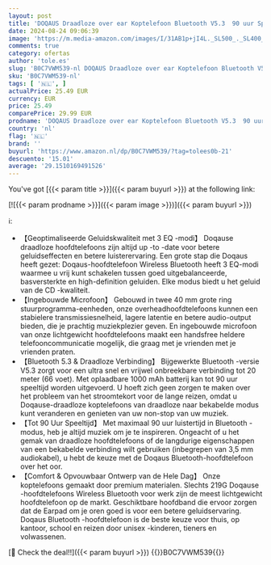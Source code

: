 ```yaml
---
layout: post
title: 'DOQAUS Draadloze over ear Koptelefoon Bluetooth V5.3  90 uur Speeltijd Headphones met 3 EQ-modi  Hifistereo  Opvouwbare Koptelefoon met Microfoon voor Mobiel/TV/PC/Binnen&Buitenshuis-Wit'
date: 2024-08-24 09:06:39
image: 'https://m.media-amazon.com/images/I/31AB1p+jI4L._SL500_._SL400_.jpg'
comments: true
category: ofertas
author: 'tole.es'
slug: 'B0C7VWM539-nl DOQAUS Draadloze over ear Koptelefoon Bluetooth V5.3 90...'
sku: 'B0C7VWM539-nl'
tags: [ '🇳🇱', ]
actualPrice: 25.49 EUR
currency: EUR
price: 25.49
comparePrice: 29.99 EUR
prodname: 'DOQAUS Draadloze over ear Koptelefoon Bluetooth V5.3  90 uur Speeltijd Headphones met 3 EQ-modi  Hifistereo  Opvouwbare Koptelefoon met Microfoon voor Mobiel/TV/PC/Binnen&Buitenshuis-Wit'
country: 'nl'
flag: '🇳🇱'
brand: ''
buyurl: 'https://www.amazon.nl/dp/B0C7VWM539/?tag=tolees0b-21'
descuento: '15.01'
average: '29.1510169491526'
---
```


You've got [{{< param title >}}]({{< param buyurl >}}) at the following link:

[![{{< param prodname >}}]({{< param image >}})]({{< param buyurl >}})

ℹ️:

- 【Geoptimaliseerde Geluidskwaliteit met 3 EQ -modi】 Doqause draadloze hoofdtelefoons zijn altijd up -to -date voor betere geluidseffecten en betere luisterervaring. Een grote stap die Doqaus heeft gezet: Doqaus-hoofdtelefoon Wireless Bluetooth heeft 3 EQ-modi waarmee u vrij kunt schakelen tussen goed uitgebalanceerde, basversterkte en high-definition geluiden. Elke modus biedt u het geluid van de CD -kwaliteit.
- 【Ingebouwde Microfoon】 Gebouwd in twee 40 mm grote ring stuurprogramma-eenheden, onze overheadhoofdtelefoons kunnen een stabielere transmissiesnelheid, lagere latentie en betere audio-output bieden, die je prachtig muziekplezier geven. En ingebouwde microfoon van onze lichtgewicht hoofdtelefoons maakt een handsfree heldere telefooncommunicatie mogelijk, die graag met je vrienden met je vrienden praten.
- 【Bluetooth 5.3 & Draadloze Verbinding】 Bijgewerkte Bluetooth -versie V5.3 zorgt voor een ultra snel en vrijwel onbreekbare verbinding tot 20 meter (66 voet). Met oplaadbare 1000 mAh batterij kan tot 90 uur speeltijd worden uitgevoerd. U hoeft zich geen zorgen te maken over het probleem van het stroomtekort voor de lange reizen, omdat u Doqause-draadloze koptelefoons van draadloze naar bekabelde modus kunt veranderen en genieten van uw non-stop van uw muziek.
- 【Tot 90 Uur Speeltijd】 Met maximaal 90 uur luistertijd in Bluetooth -modus, heb je altijd muziek om je te inspireren. Ongeacht of u het gemak van draadloze hoofdtelefoons of de langdurige eigenschappen van een bekabelde verbinding wilt gebruiken (inbegrepen van 3,5 mm audiokabel), u hebt de keuze met de Doqaus Bluetooth-hoofdtelefoon over het oor.
- 【Comfort & Opvouwbaar Ontwerp van de Hele Dag】 Onze koptelefoons gemaakt door premium materialen. Slechts 219G Doqause -hoofdtelefoons Wireless Bluetooth voor werk zijn de meest lichtgewicht hoofdtelefoon op de markt. Geschiktbare hoofdband die ervoor zorgen dat de Earpad om je oren goed is voor een betere geluidservaring. Doqaus Bluetooth -hoofdtelefoon is de beste keuze voor thuis, op kantoor, school en reizen door unisex -kinderen, tieners en volwassenen.

[🛒 Check the deal!!]({{< param buyurl >}})
{{<world>}}B0C7VWM539{{</world>}}

